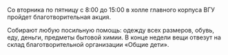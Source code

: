 Со вторника по пятницу с 8:00 до 15:00 в холле главного корпуса ВГУ пройдет благотворительная акция.

Собирают любую посильную помощь: одежду всех размеров, обувь, еду, деньги, предметы бытовой химии. В конце недели вещи отвезут на склад благотворительной организации «Общие дети».